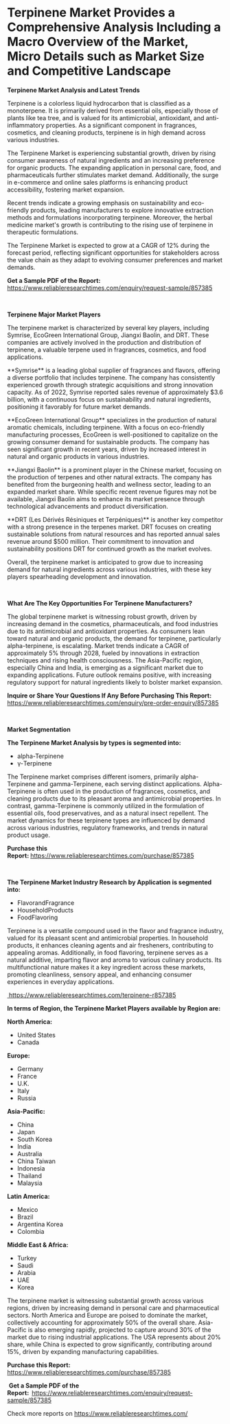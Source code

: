 <p><h1>Terpinene Market Provides a Comprehensive Analysis Including a Macro Overview of the Market, Micro Details such as Market Size and Competitive Landscape</h1></p><p><strong>Terpinene Market Analysis and Latest Trends</strong></p>
<p><p>Terpinene is a colorless liquid hydrocarbon that is classified as a monoterpene. It is primarily derived from essential oils, especially those of plants like tea tree, and is valued for its antimicrobial, antioxidant, and anti-inflammatory properties. As a significant component in fragrances, cosmetics, and cleaning products, terpinene is in high demand across various industries.</p><p>The Terpinene Market is experiencing substantial growth, driven by rising consumer awareness of natural ingredients and an increasing preference for organic products. The expanding application in personal care, food, and pharmaceuticals further stimulates market demand. Additionally, the surge in e-commerce and online sales platforms is enhancing product accessibility, fostering market expansion.</p><p>Recent trends indicate a growing emphasis on sustainability and eco-friendly products, leading manufacturers to explore innovative extraction methods and formulations incorporating terpinene. Moreover, the herbal medicine market's growth is contributing to the rising use of terpinene in therapeutic formulations.</p><p>The Terpinene Market is expected to grow at a CAGR of 12% during the forecast period, reflecting significant opportunities for stakeholders across the value chain as they adapt to evolving consumer preferences and market demands.</p></p>
<p><strong>Get a Sample PDF of the Report:&nbsp;</strong> <a href="https://www.reliableresearchtimes.com/enquiry/request-sample/857385?utm_campaign=3444&utm_medium=2&utm_source=Github&utm_content=ia&utm_term=31032025&utm_id=terpinene">https://www.reliableresearchtimes.com/enquiry/request-sample/857385</a></p>
<p>&nbsp;</p>
<p><strong>Terpinene Major Market Players</strong></p>
<p><p>The terpinene market is characterized by several key players, including Symrise, EcoGreen International Group, Jiangxi Baolin, and DRT. These companies are actively involved in the production and distribution of terpinene, a valuable terpene used in fragrances, cosmetics, and food applications.</p><p>**Symrise** is a leading global supplier of fragrances and flavors, offering a diverse portfolio that includes terpinene. The company has consistently experienced growth through strategic acquisitions and strong innovation capacity. As of 2022, Symrise reported sales revenue of approximately $3.6 billion, with a continuous focus on sustainability and natural ingredients, positioning it favorably for future market demands.</p><p>**EcoGreen International Group** specializes in the production of natural aromatic chemicals, including terpinene. With a focus on eco-friendly manufacturing processes, EcoGreen is well-positioned to capitalize on the growing consumer demand for sustainable products. The company has seen significant growth in recent years, driven by increased interest in natural and organic products in various industries.</p><p>**Jiangxi Baolin** is a prominent player in the Chinese market, focusing on the production of terpenes and other natural extracts. The company has benefited from the burgeoning health and wellness sector, leading to an expanded market share. While specific recent revenue figures may not be available, Jiangxi Baolin aims to enhance its market presence through technological advancements and product diversification.</p><p>**DRT (Les Dérivés Résiniques et Terpéniques)** is another key competitor with a strong presence in the terpenes market. DRT focuses on creating sustainable solutions from natural resources and has reported annual sales revenue around $500 million. Their commitment to innovation and sustainability positions DRT for continued growth as the market evolves.</p><p>Overall, the terpinene market is anticipated to grow due to increasing demand for natural ingredients across various industries, with these key players spearheading development and innovation.</p></p>
<p>&nbsp;</p>
<p><strong>What Are The Key Opportunities For Terpinene Manufacturers?</strong></p>
<p><p>The global terpinene market is witnessing robust growth, driven by increasing demand in the cosmetics, pharmaceuticals, and food industries due to its antimicrobial and antioxidant properties. As consumers lean toward natural and organic products, the demand for terpinene, particularly alpha-terpinene, is escalating. Market trends indicate a CAGR of approximately 5% through 2028, fueled by innovations in extraction techniques and rising health consciousness. The Asia-Pacific region, especially China and India, is emerging as a significant market due to expanding applications. Future outlook remains positive, with increasing regulatory support for natural ingredients likely to bolster market expansion.</p></p>
<p><strong>Inquire or Share Your Questions If Any Before Purchasing This Report:</strong> <a href="https://www.reliableresearchtimes.com/enquiry/pre-order-enquiry/857385?utm_campaign=3444&utm_medium=2&utm_source=Github&utm_content=ia&utm_term=31032025&utm_id=terpinene">https://www.reliableresearchtimes.com/enquiry/pre-order-enquiry/857385</a></p>
<p>&nbsp;</p>
<p><strong>Market Segmentation</strong></p>
<p><strong>The Terpinene Market Analysis by types is segmented into:</strong></p>
<p><ul><li>alpha-Terpinene</li><li>γ-Terpinene</li></ul></p>
<p><p>The Terpinene market comprises different isomers, primarily alpha-Terpinene and gamma-Terpinene, each serving distinct applications. Alpha-Terpinene is often used in the production of fragrances, cosmetics, and cleaning products due to its pleasant aroma and antimicrobial properties. In contrast, gamma-Terpinene is commonly utilized in the formulation of essential oils, food preservatives, and as a natural insect repellent. The market dynamics for these terpinene types are influenced by demand across various industries, regulatory frameworks, and trends in natural product usage.</p></p>
<p><strong>Purchase this Report:&nbsp;</strong><a href="https://www.reliableresearchtimes.com/purchase/857385?utm_campaign=3444&utm_medium=2&utm_source=Github&utm_content=ia&utm_term=31032025&utm_id=terpinene">https://www.reliableresearchtimes.com/purchase/857385</a></p>
<p>&nbsp;</p>
<p><strong>The Terpinene Market Industry Research by Application is segmented into:</strong></p>
<p><ul><li>FlavorandFragrance</li><li>HouseholdProducts</li><li>FoodFlavoring</li></ul></p>
<p><p>Terpinene is a versatile compound used in the flavor and fragrance industry, valued for its pleasant scent and antimicrobial properties. In household products, it enhances cleaning agents and air fresheners, contributing to appealing aromas. Additionally, in food flavoring, terpinene serves as a natural additive, imparting flavor and aroma to various culinary products. Its multifunctional nature makes it a key ingredient across these markets, promoting cleanliness, sensory appeal, and enhancing consumer experiences in everyday applications.</p></p>
<p><a href="https://www.reliableresearchtimes.com/terpinene-r857385?utm_campaign=3444&utm_medium=2&utm_source=Github&utm_content=ia&utm_term=31032025&utm_id=terpinene">&nbsp;https://www.reliableresearchtimes.com/terpinene-r857385</a></p>
<p><strong>In terms of Region, the Terpinene Market Players available by Region are:</strong></p>
<p>
    <p> <strong> North America: </strong>
        <ul>
            <li>United States</li>
            <li>Canada</li>
        </ul>
        </p> 
    <p> <strong> Europe: </strong>
        <ul>
            <li>Germany</li>
            <li>France</li>
            <li>U.K.</li>
            <li>Italy</li>
            <li>Russia</li>
        </ul>
        </p> 
    <p> <strong> Asia-Pacific: </strong>
        <ul>
            <li>China</li>
            <li>Japan</li>
            <li>South Korea</li>
            <li>India</li>
            <li>Australia</li>
            <li>China Taiwan</li>
            <li>Indonesia</li>
            <li>Thailand</li>
            <li>Malaysia</li>
        </ul>
        </p> 
    <p> <strong> Latin America: </strong>
        <ul>
            <li>Mexico</li>
            <li>Brazil</li>
            <li>Argentina Korea</li>
            <li>Colombia</li>
        </ul>
        </p> 
    <p> <strong> Middle East & Africa: </strong>
        <ul>
            <li>Turkey</li>
            <li>Saudi</li>
            <li>Arabia</li>
            <li>UAE</li>
            <li>Korea</li>
        </ul>
    </p>
    </p>
<p><p>The terpinene market is witnessing substantial growth across various regions, driven by increasing demand in personal care and pharmaceutical sectors. North America and Europe are poised to dominate the market, collectively accounting for approximately 50% of the overall share. Asia-Pacific is also emerging rapidly, projected to capture around 30% of the market due to rising industrial applications. The USA represents about 20% share, while China is expected to grow significantly, contributing around 15%, driven by expanding manufacturing capabilities.</p></p>
<p><strong>Purchase this Report: </strong><a href="https://www.reliableresearchtimes.com/purchase/857385?utm_campaign=3444&utm_medium=2&utm_source=Github&utm_content=ia&utm_term=31032025&utm_id=terpinene">https://www.reliableresearchtimes.com/purchase/857385</a></p>
<p>&nbsp;<strong>Get a Sample PDF of the Report:&nbsp;&nbsp;</strong><a href="https://www.reliableresearchtimes.com/enquiry/request-sample/857385?utm_campaign=3444&utm_medium=2&utm_source=Github&utm_content=ia&utm_term=31032025&utm_id=terpinene">https://www.reliableresearchtimes.com/enquiry/request-sample/857385</a></p>
<p><strong></strong></p>
<p>Check more reports on <a href="https://www.reliableresearchtimes.com/?utm_campaign=3444&utm_medium=2&utm_source=Github&utm_content=ia&utm_term=31032025&utm_id=terpinene">https://www.reliableresearchtimes.com/</a></p>